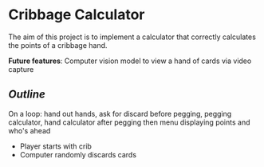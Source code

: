 # Cribbage Calculator
The aim of this project is to implement a calculator that correctly calculates the points of a cribbage hand.

**Future features**: Computer vision model to view a hand of cards via video capture

## _Outline_

On a loop: hand out hands, ask for discard before pegging, pegging calculator, hand calculator after pegging then menu displaying points and who's ahead
- Player starts with crib
- Computer randomly discards cards